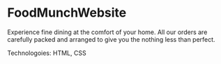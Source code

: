 # FoodMunchWebsite

Experience fine dining at the comfort of your home. All our orders are carefully packed and arranged to give you the nothing less than perfect.

Technologoies: HTML, CSS
